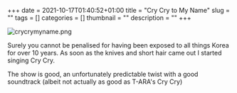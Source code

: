 +++
date = 2021-10-17T01:40:52+01:00
title = "Cry Cry to My Name"
slug = ""
tags = []
categories = []
thumbnail = "<no value>"
description = ""
+++

![crycrymyname.png](https://khongsao.github.io/blog/images/crycrymyname.png)

Surely you cannot be penalised for having been exposed to all things Korea for over 10 years. As soon as the knives and short hair came out I started singing Cry Cry.

The show is good, an unfortunately predictable twist with a good soundtrack (albeit not actually as good as T-ARA's Cry Cry)
